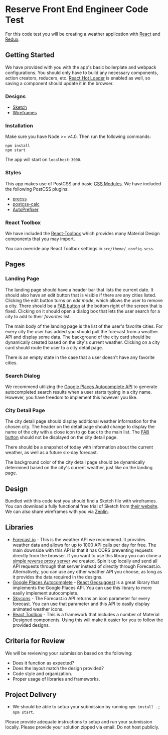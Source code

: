 # Reserve Front End Engineer Code Test

For this code test you will be creating a weather application with
[React](https://facebook.github.io/react/) and [Redux](http://redux.js.org/).

## Getting Started

We have provided with you with the app's basic boilerplate and webpack
configurations. You should only have to build any necessary components, action
creators, reducers, etc.
[React Hot Loader](https://github.com/gaearon/react-hot-loader) is enabled as
well, so saving a component should update it in the browser.

### Designs

* [Sketch](https://www.sketchapp.com)
* [Wireframes](https://github.com/reservemedia/frontend-codetest/blob/master/Reserve_Code_Test_0816_2.sketch)

### Installation

Make sure you have Node >= v4.0. Then run the following commands:

```
npm install
npm start
```

The app will start on `localhost:3000`.

### Styles

This app makes use of PostCSS and basic
[CSS Modules](https://github.com/webpack/css-loader). We have included the
following PostCSS plugins:

* [precss](https://github.com/jonathantneal/precss)
* [postcss-calc](https://github.com/postcss/postcss-calc)
* [AutoPrefixer](https://github.com/postcss/autoprefixer)

### React Toolbox

We have included the [React-Toolbox](http://react-toolbox.io/) which provides
many Material Design components that you may import.

You can override any React Toolbox settings in `src/theme/_config.scss`.

## Pages

### Landing Page

The landing page should have a header bar that lists the current date. It should
also have an edit button that is visible if there are any cities listed.
Clicking the edit button turns on _edit mode_, which allows the user to remove a
city. There should be a
[FAB button](https://material.google.com/components/buttons-floating-action-button.html)
at the bottom right of the screen that is fixed. Clicking on it should open a
dialog box that lets the user search for a city to add to their _favorites_
list.

The main body of the landing page is the list of the user's favorite cities. For
every city the user has added you should pull the forecast from a weather API
and display some data. The background of the city card should be dynamically
created based on the city's current weather. Clicking on a city card should
route the user to a city detail page.

There is an empty state in the case that a user doesn't have any favorite
cities.

### Search Dialog

We recommend utilizing the
[Google Places Autocomplete API](https://developers.google.com/places/web-service/autocomplete)
to generate autocompleted search results when a user starts typing in a city
name. However, you have freedom to implement this however you like.

### City Detail Page

The city detail page should display additional weather information for the
chosen city. The header on the detail page should change to display the name of
the city with a close icon to go back to the main list. The
[FAB button](https://material.google.com/components/buttons-floating-action-button.html)
should not be displayed on the city detail page.

There should be a snapshot of today with information about the current weather,
as well as a future six-day forecast.

The background color of the city detail page should be dynamically determined
based on the city's current weather, just like on the landing page.

## Design

Bundled with this code test you should find a Sketch file with wireframes. You
can download a fully functional free trial of Sketch from
[their website](https://www.sketchapp.com/). We can also share wireframes with
you via [Zeplin](https://zeplin.io/).

## Libraries

* [Forecast.io](https://developer.forecast.io/) - This is the weather API we
  recommend. It provides weather data and allows for up to 1000 API calls per
  day for free. The main downside with this API is that it has CORS preventing
  requests directly from the browser. If you want to use this library you can
  clone a
  [simple reverse proxy server](https://github.com/jasonleibowitz/wthr.ly-api)
  we created. Spin it up locally and send all API requests through that server
  instead of directly through Forecast.io. Alternatively, you can use any other
  weather API you choose, as long as it provides the data required in the
  designs.
* [Google Places Autocomplete](https://developers.google.com/places/web-service/autocomplete) -
  [React Geosuggest](https://github.com/ubilabs/react-geosuggest) is a great
  library that implements the Google Places API. You can use this library to
  more easily implement autocomplete.
* [Skycons](https://github.com/roadmanfong/react-skycons) - The Forecast.io API
  returns an icon parameter for every forecast. You can use that parameter and
  this API to easily display animated weather icons.
* [React Toolbox](http://react-toolbox.com/) - This is a framework that includes
  a number of Material Designed components. Using this will make it easier for
  you to follow the provided designs.

## Criteria for Review

We will be reviewing your submission based on the following:

* Does it function as expected?
* Does the layout match the design provided?
* Code style and organization.
* Proper usage of libraries and frameworks.

## Project Delivery

* We should be able to setup your submission by running `npm install .; npm
  start`.

Please provide adequate instructions to setup and run your submission locally.
Please provide your solution zipped via email. Do not host publicly.
